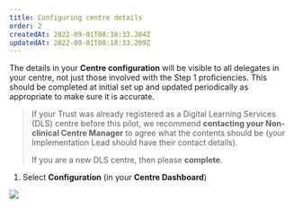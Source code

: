 ```yaml
---
title: Configuring centre details
order: 2
createdAt: 2022-09-01T08:18:33.204Z
updatedAt: 2022-09-01T08:18:33.209Z
---
```

The details in your **Centre configuration** will be visible to all delegates in your centre, not just those involved with the Step 1 proficiencies. This should be completed at initial set up and updated periodically as appropriate to make sure it is accurate.

> If your Trust was already registered as a Digital Learning Services (DLS) centre before this pilot, we recommend **contacting your Non-clinical Centre Manager** to agree what the contents should be (your Implementation Lead should have their contact details).
>
> If you are a new DLS centre, then please **complete**.

1. Select **Configuration** (in your **Centre Dashboard**)

![](/img/cm-ca_centre-dashboard_configuration.png)